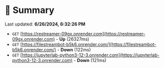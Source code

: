 # 📖 Summary
Last updated: **6/26/2024, 6:32:26 PM**

- `GET` [https://restreamer-09gx.onrender.com](https://restreamer-09gx.onrender.com) - **Up** (26327ms)
- `GET` [https://filestreambot-b5k6.onrender.com/](https://filestreambot-b5k6.onrender.com/) - **Down** (122ms)
- `GET` [https://jupyterlab-python3-12-3.onrender.com](https://jupyterlab-python3-12-3.onrender.com) - **Down** (121ms)
